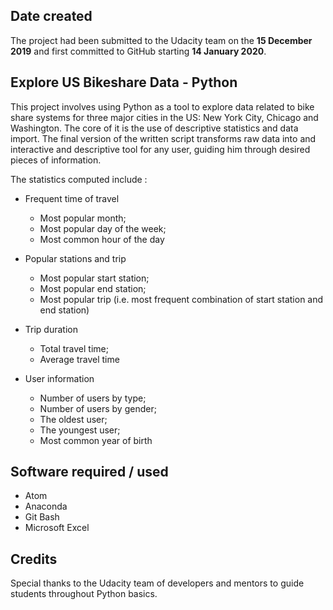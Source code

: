 ## Date created
The project had been submitted to the Udacity team on the **15 December 2019** and first committed to GitHub starting **14 January 2020**.

## Explore US Bikeshare Data - Python
This project involves using Python as a tool to explore data related to bike share systems for three major cities in the US: New York City, Chicago and Washington. The core of it is the use of descriptive statistics and data import. The final version of the written script transforms raw data into and interactive and descriptive tool for any user, guiding him through desired pieces of information.

The statistics computed include :

* Frequent time of travel
    - Most popular month;
    - Most popular day of the week;
    - Most common hour of the day

* Popular stations and trip
    - Most popular start station;
    - Most popular end station;
    - Most popular trip (i.e. most frequent combination of start station and end station)

* Trip duration
    - Total travel time;
    - Average travel time

* User information
    - Number of users by type;
    - Number of users by gender;
    - The oldest user;
    - The youngest user;
    - Most common year of birth

## Software required / used
* Atom
* Anaconda
* Git Bash
* Microsoft Excel

## Credits
Special thanks to the Udacity team of developers and mentors to guide students throughout Python basics.
